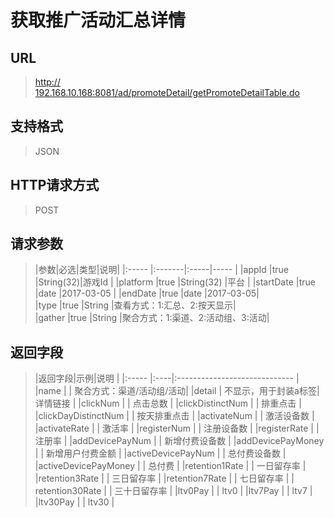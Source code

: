 # 获取推广活动汇总详情

## URL
> [http:// 192.168.10.168:8081/ad/promoteDetail/getPromoteDetailTable.do](http://dataviewer.ilongyuan.com.cn/ad/promoteDetail/getPromoteDetailTable.do)

## 支持格式
> JSON

## HTTP请求方式
> POST

## 请求参数
> |参数|必选|类型|说明|
|:-----  |:-------|:-----|-----                               |
|appId    |true    |String(32)|游戏Id                          |
|platform    |true    |String(32)   |平台 |
|startDate    |true    |date   |2017-03-05 |
|endDate    |true    |date   |2017-03-05|  
|type    |true    |String   |查看方式：1:汇总、2:按天显示|  
|gather  |true    |String   |聚合方式：1:渠道、2:活动组、3:活动|  
## 返回字段
> |返回字段|示例|说明                              |
|:-----   |:----|:-----------------------------    |
|name        |  | 聚合方式：渠道/活动组/活动|
|detail      | 不显示，用于封装a标签|   详情链接       |
|clickNum    | |   点击总数       |
|clickDistinctNum | |   排重点击       |
|clickDayDistinctNum | |  按天排重点击       |
|activateNum | |  激活设备数       |
|activateRate | | 激活率        |
|registerNum | |    注册设备数     |
|registerRate | |   注册率      |
|addDevicePayNum | |    新增付费设备数     |
|addDevicePayMoney | |   新增用户付费金额      |
|activeDevicePayNum | |  总付费设备数       |
|activeDevicePayMoney | |   总付费      |
|retention1Rate | |  一日留存率     |
|retention3Rate | |     三日留存率  |
|retention7Rate | |    七日留存率   |
| retention30Rate | |   三十日留存率    |
|ltv0Pay | |  ltv0     |
|ltv7Pay | |    ltv7   |
|ltv30Pay | |   ltv30    |





